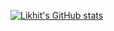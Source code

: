 [![Likhit's GitHub stats](https://github-readme-stats-sigma-five.vercel.app/api?username=cloudboyd&show_icons=true&count_private=true)](https://github.com/anuraghazra/github-readme-stats)
